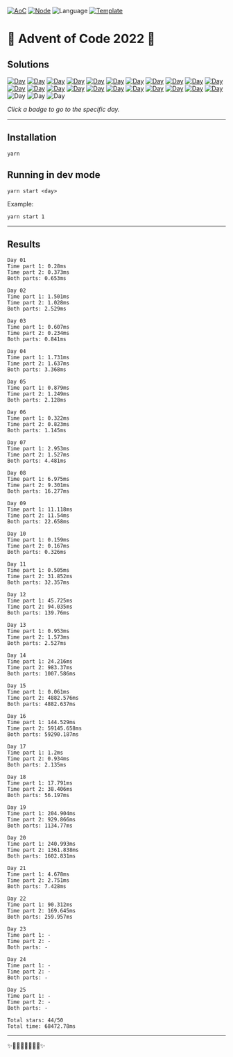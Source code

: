 <!-- Entries between SOLUTIONS and RESULTS tags are auto-generated -->

[![AoC](https://badgen.net/badge/AoC/2022/blue)](https://adventofcode.com/2022)
[![Node](https://badgen.net/badge/Node/v16.13.0+/blue)](https://nodejs.org/en/download/)
![Language](https://badgen.net/badge/Language/TypeScript/blue)
[![Template](https://badgen.net/badge/Template/aocrunner/blue)](https://github.com/caderek/aocrunner)

# 🎄 Advent of Code 2022 🎄

## Solutions

<!--SOLUTIONS-->

[![Day](https://badgen.net/badge/01/%E2%98%85%E2%98%85/green)](src/day01)
[![Day](https://badgen.net/badge/02/%E2%98%85%E2%98%85/green)](src/day02)
[![Day](https://badgen.net/badge/03/%E2%98%85%E2%98%85/green)](src/day03)
[![Day](https://badgen.net/badge/04/%E2%98%85%E2%98%85/green)](src/day04)
[![Day](https://badgen.net/badge/05/%E2%98%85%E2%98%85/green)](src/day05)
[![Day](https://badgen.net/badge/06/%E2%98%85%E2%98%85/green)](src/day06)
[![Day](https://badgen.net/badge/07/%E2%98%85%E2%98%85/green)](src/day07)
[![Day](https://badgen.net/badge/08/%E2%98%85%E2%98%85/green)](src/day08)
[![Day](https://badgen.net/badge/09/%E2%98%85%E2%98%85/green)](src/day09)
[![Day](https://badgen.net/badge/10/%E2%98%85%E2%98%85/green)](src/day10)
[![Day](https://badgen.net/badge/11/%E2%98%85%E2%98%85/green)](src/day11)
[![Day](https://badgen.net/badge/12/%E2%98%85%E2%98%85/green)](src/day12)
[![Day](https://badgen.net/badge/13/%E2%98%85%E2%98%85/green)](src/day13)
[![Day](https://badgen.net/badge/14/%E2%98%85%E2%98%85/green)](src/day14)
[![Day](https://badgen.net/badge/15/%E2%98%85%E2%98%85/green)](src/day15)
[![Day](https://badgen.net/badge/16/%E2%98%85%E2%98%85/green)](src/day16)
[![Day](https://badgen.net/badge/17/%E2%98%85%E2%98%85/green)](src/day17)
[![Day](https://badgen.net/badge/18/%E2%98%85%E2%98%85/green)](src/day18)
[![Day](https://badgen.net/badge/19/%E2%98%85%E2%98%85/green)](src/day19)
[![Day](https://badgen.net/badge/20/%E2%98%85%E2%98%85/green)](src/day20)
[![Day](https://badgen.net/badge/21/%E2%98%85%E2%98%85/green)](src/day21)
[![Day](https://badgen.net/badge/22/%E2%98%85%E2%98%85/green)](src/day22)
![Day](https://badgen.net/badge/23/%E2%98%86%E2%98%86/gray)
![Day](https://badgen.net/badge/24/%E2%98%86%E2%98%86/gray)
![Day](https://badgen.net/badge/25/%E2%98%86%E2%98%86/gray)

<!--/SOLUTIONS-->

_Click a badge to go to the specific day._

---

## Installation

```
yarn
```

## Running in dev mode

```
yarn start <day>
```

Example:

```
yarn start 1
```

---

## Results

<!--RESULTS-->

```
Day 01
Time part 1: 0.28ms
Time part 2: 0.373ms
Both parts: 0.653ms
```

```
Day 02
Time part 1: 1.501ms
Time part 2: 1.028ms
Both parts: 2.529ms
```

```
Day 03
Time part 1: 0.607ms
Time part 2: 0.234ms
Both parts: 0.841ms
```

```
Day 04
Time part 1: 1.731ms
Time part 2: 1.637ms
Both parts: 3.368ms
```

```
Day 05
Time part 1: 0.879ms
Time part 2: 1.249ms
Both parts: 2.128ms
```

```
Day 06
Time part 1: 0.322ms
Time part 2: 0.823ms
Both parts: 1.145ms
```

```
Day 07
Time part 1: 2.953ms
Time part 2: 1.527ms
Both parts: 4.481ms
```

```
Day 08
Time part 1: 6.975ms
Time part 2: 9.301ms
Both parts: 16.277ms
```

```
Day 09
Time part 1: 11.118ms
Time part 2: 11.54ms
Both parts: 22.658ms
```

```
Day 10
Time part 1: 0.159ms
Time part 2: 0.167ms
Both parts: 0.326ms
```

```
Day 11
Time part 1: 0.505ms
Time part 2: 31.852ms
Both parts: 32.357ms
```

```
Day 12
Time part 1: 45.725ms
Time part 2: 94.035ms
Both parts: 139.76ms
```

```
Day 13
Time part 1: 0.953ms
Time part 2: 1.573ms
Both parts: 2.527ms
```

```
Day 14
Time part 1: 24.216ms
Time part 2: 983.37ms
Both parts: 1007.586ms
```

```
Day 15
Time part 1: 0.061ms
Time part 2: 4882.576ms
Both parts: 4882.637ms
```

```
Day 16
Time part 1: 144.529ms
Time part 2: 59145.658ms
Both parts: 59290.187ms
```

```
Day 17
Time part 1: 1.2ms
Time part 2: 0.934ms
Both parts: 2.135ms
```

```
Day 18
Time part 1: 17.791ms
Time part 2: 38.406ms
Both parts: 56.197ms
```

```
Day 19
Time part 1: 204.904ms
Time part 2: 929.866ms
Both parts: 1134.77ms
```

```
Day 20
Time part 1: 240.993ms
Time part 2: 1361.838ms
Both parts: 1602.831ms
```

```
Day 21
Time part 1: 4.678ms
Time part 2: 2.751ms
Both parts: 7.428ms
```

```
Day 22
Time part 1: 90.312ms
Time part 2: 169.645ms
Both parts: 259.957ms
```

```
Day 23
Time part 1: -
Time part 2: -
Both parts: -
```

```
Day 24
Time part 1: -
Time part 2: -
Both parts: -
```

```
Day 25
Time part 1: -
Time part 2: -
Both parts: -
```

```
Total stars: 44/50
Total time: 68472.78ms
```

<!--/RESULTS-->

---

✨🎄🎁🎄🎅🎄🎁🎄✨
